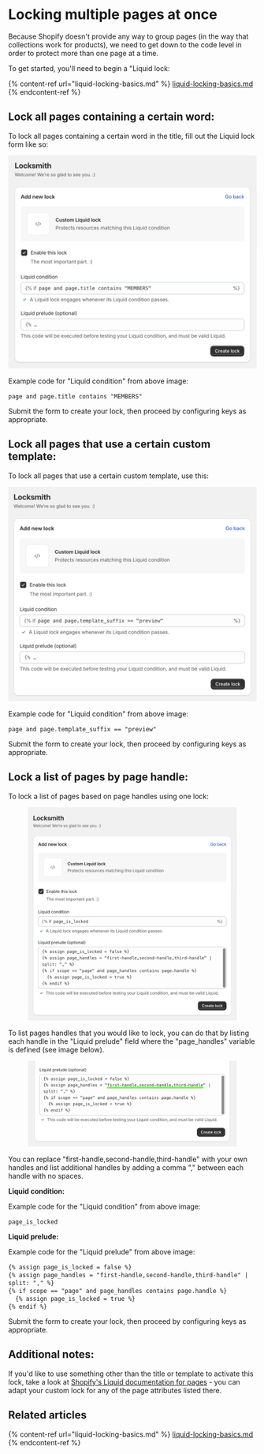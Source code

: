 # Locking multiple pages at once

Because Shopify doesn't provide any way to group pages (in the way that collections work for products), we need to get down to the code level in order to protect more than one page at a time.

To get started, you'll need to begin a "Liquid lock:

{% content-ref url="liquid-locking-basics.md" %}
[liquid-locking-basics.md](liquid-locking-basics.md)
{% endcontent-ref %}

## Lock all pages containing a certain word:

To lock all pages containing a certain word in the title, fill out the Liquid lock form like so:

![](../../.gitbook/assets/liquidLockingBasics-page_title_contains.png)

Example code for "Liquid condition" from above image:

```
page and page.title contains "MEMBERS"
```

Submit the form to create your lock, then proceed by configuring keys as appropriate.

## Lock all pages that use a certain custom template:

To lock all pages that use a certain custom template, use this:

![](../../.gitbook/assets/liquidLockingBasics-page_template.png)

Example code for "Liquid condition" from above image:

```
page and page.template_suffix == "preview"
```

Submit the form to create your lock, then proceed by configuring keys as appropriate.

## Lock a list of pages by page handle:

To lock a list of pages based on page handles using one lock:

<figure><img src="../../.gitbook/assets/liquidLockingBasics-locking_a_list_of_pages.png" alt=""><figcaption></figcaption></figure>

To list pages handles that you would like to lock, you can do that by listing each handle in the "Liquid prelude" field where the "page\_handles" variable is defined (see image below).&#x20;

<figure><img src="../../.gitbook/assets/liquidLockingBasics-list_page_handles.png" alt=""><figcaption></figcaption></figure>

You can replace "first-handle,second-handle,third-handle" with your own handles and list additional handles by adding a comma "," between each handle with no spaces.

**Liquid condition:**

Example code for the "Liquid condition" from above image:

```
page_is_locked
```

**Liquid prelude:**

Example code for the "Liquid prelude" from above image:

```
{% assign page_is_locked = false %}
{% assign page_handles = "first-handle,second-handle,third-handle" | split: "," %}
{% if scope == "page" and page_handles contains page.handle %}
  {% assign page_is_locked = true %}
{% endif %}
```

Submit the form to create your lock, then proceed by configuring keys as appropriate.

## Additional notes:

If you'd like to use something other than the title or template to activate this lock, take a look at [Shopify's Liquid documentation for pages](https://docs.shopify.com/themes/liquid/objects/page) - you can adapt your custom lock for any of the page attributes listed there.

## Related articles

{% content-ref url="liquid-locking-basics.md" %}
[liquid-locking-basics.md](liquid-locking-basics.md)
{% endcontent-ref %}
